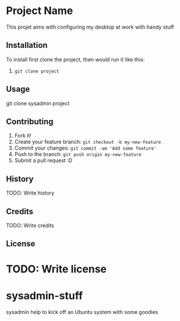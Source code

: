 # Project Name

This projet aims with configuring my desktop at work with handy stuff

## Installation

To install first clone the project, then would run it like this:
1. `git clone project`

## Usage

git clone sysadmin project

## Contributing

1. Fork it!
2. Create your feature branch: `git checkout -b my-new-feature`
3. Commit your changes: `git commit -am 'Add some feature'`
4. Push to the branch: `git push origin my-new-feature`
5. Submit a pull request :D

## History

TODO: Write history

## Credits

TODO: Write credits

## License

TODO: Write license
=======
# sysadmin-stuff
sysadmin help to kick off an Ubuntu system with some goodies
